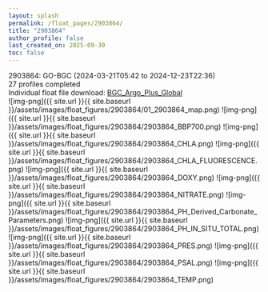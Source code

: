 ```yaml
---
layout: splash
permalink: /float_pages/2903864/
title: "2903864"
author_profile: false
last_created_on: 2025-09-30
toc: false
---
```

 
2903864: GO-BGC (2024-03-21T05:42 to 2024-12-23T22:36)\
27 profiles completed\
Individual float file download: [BGC_Argo_Plus_Global](https://ftp.soest.hawaii.edu/bgc_argo_plus/Individual_Floats/outliers_removed/2903864_Sprof_processed.nc)\
![img-png]({{ site.url }}{{ site.baseurl }}/assets/images/float_figures/2903864/01_2903864_map.png)
![img-png]({{ site.url }}{{ site.baseurl }}/assets/images/float_figures/2903864/2903864_BBP700.png)
![img-png]({{ site.url }}{{ site.baseurl }}/assets/images/float_figures/2903864/2903864_CHLA.png)
![img-png]({{ site.url }}{{ site.baseurl }}/assets/images/float_figures/2903864/2903864_CHLA_FLUORESCENCE.png)
![img-png]({{ site.url }}{{ site.baseurl }}/assets/images/float_figures/2903864/2903864_DOXY.png)
![img-png]({{ site.url }}{{ site.baseurl }}/assets/images/float_figures/2903864/2903864_NITRATE.png)
![img-png]({{ site.url }}{{ site.baseurl }}/assets/images/float_figures/2903864/2903864_PH_Derived_Carbonate_Parameters.png)
![img-png]({{ site.url }}{{ site.baseurl }}/assets/images/float_figures/2903864/2903864_PH_IN_SITU_TOTAL.png)
![img-png]({{ site.url }}{{ site.baseurl }}/assets/images/float_figures/2903864/2903864_PRES.png)
![img-png]({{ site.url }}{{ site.baseurl }}/assets/images/float_figures/2903864/2903864_PSAL.png)
![img-png]({{ site.url }}{{ site.baseurl }}/assets/images/float_figures/2903864/2903864_TEMP.png)
